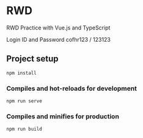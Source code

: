 # RWD
RWD Practice with Vue.js and TypeScript

Login ID and Password
cofhr123 / 123123

## Project setup
```
npm install
```

### Compiles and hot-reloads for development
```
npm run serve
```

### Compiles and minifies for production
```
npm run build
```

